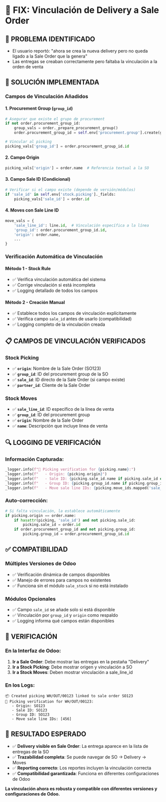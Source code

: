 # 🔗 FIX: Vinculación de Delivery a Sale Order

## 🎯 PROBLEMA IDENTIFICADO
- El usuario reportó: "ahora se crea la nueva delivery pero no queda ligado a la Sale Order que la genera"
- Las entregas se creaban correctamente pero faltaba la vinculación a la orden de venta

## 🔧 SOLUCIÓN IMPLEMENTADA

### **Campos de Vinculación Añadidos**

#### **1. Procurement Group (`group_id`)**
```python
# Asegurar que existe el grupo de procurement
if not order.procurement_group_id:
    group_vals = order._prepare_procurement_group()
    order.procurement_group_id = self.env['procurement.group'].create(group_vals)

# Vincular al picking
picking_vals['group_id'] = order.procurement_group_id.id
```

#### **2. Campo Origin**
```python
picking_vals['origin'] = order.name  # Referencia textual a la SO
```

#### **3. Campo Sale ID (Condicional)**
```python
# Verificar si el campo existe (depende de versión/módulos)
if 'sale_id' in self.env['stock.picking']._fields:
    picking_vals['sale_id'] = order.id
```

#### **4. Moves con Sale Line ID**
```python
move_vals = {
    'sale_line_id': line.id,  # Vinculación específica a la línea
    'group_id': order.procurement_group_id.id,
    'origin': order.name,
    ...
}
```

### **Verificación Automática de Vinculación**

#### **Método 1 - Stock Rule**
- ✅ Verifica vinculación automática del sistema
- ✅ Corrige vinculación si está incompleta
- ✅ Logging detallado de todos los campos

#### **Método 2 - Creación Manual**
- ✅ Establece todos los campos de vinculación explícitamente
- ✅ Verifica campo `sale_id` antes de usarlo (compatibilidad)
- ✅ Logging completo de la vinculación creada

## 📋 CAMPOS DE VINCULACIÓN VERIFICADOS

### **Stock Picking**
- ✅ **`origin`**: Nombre de la Sale Order (SO123)
- ✅ **`group_id`**: ID del procurement group de la SO
- ✅ **`sale_id`**: ID directo de la Sale Order (si campo existe)
- ✅ **`partner_id`**: Cliente de la Sale Order

### **Stock Moves**
- ✅ **`sale_line_id`**: ID específico de la línea de venta
- ✅ **`group_id`**: ID del procurement group
- ✅ **`origin`**: Nombre de la Sale Order
- ✅ **`name`**: Descripción que incluye línea de venta

## 🔍 LOGGING DE VERIFICACIÓN

### **Información Capturada:**
```python
_logger.info(f"🔗 Picking verification for {picking.name}:")
_logger.info(f"   - Origin: {picking.origin}")
_logger.info(f"   - Sale ID: {picking.sale_id.name if picking.sale_id else 'Not set'}")
_logger.info(f"   - Group ID: {picking.group_id.name if picking.group_id else 'Not set'}")
_logger.info(f"   - Move sale line IDs: {picking.move_ids.mapped('sale_line_id.id')}")
```

### **Auto-corrección:**
```python
# Si falta vinculación, la establece automáticamente
if picking.origin == order.name:
    if hasattr(picking, 'sale_id') and not picking.sale_id:
        picking.sale_id = order.id
    if order.procurement_group_id and not picking.group_id:
        picking.group_id = order.procurement_group_id.id
```

## ✅ COMPATIBILIDAD

### **Múltiples Versiones de Odoo**
- ✅ Verificación dinámica de campos disponibles
- ✅ Manejo de errores para campos no existentes
- ✅ Funciona sin el módulo `sale_stock` si no está instalado

### **Módulos Opcionales**
- ✅ Campo `sale_id` se añade solo si está disponible
- ✅ Vinculación por `group_id` y `origin` como respaldo
- ✅ Logging informa qué campos están disponibles

## 🧪 VERIFICACIÓN

### **En la Interfaz de Odoo:**
1. **Ir a Sale Order**: Debe mostrar las entregas en la pestaña "Delivery"
2. **Ir a Stock Picking**: Debe mostrar origen y vinculación a SO
3. **Ir a Stock Moves**: Deben mostrar vinculación a sale_line_id

### **En los Logs:**
```
📦 Created picking WH/OUT/00123 linked to sale order SO123
🔗 Picking verification for WH/OUT/00123:
   - Origin: SO123
   - Sale ID: SO123
   - Group ID: SO123
   - Move sale line IDs: [456]
```

## 🎯 RESULTADO ESPERADO

- ✅ **Delivery visible en Sale Order**: La entrega aparece en la lista de entregas de la SO
- ✅ **Trazabilidad completa**: Se puede navegar de SO → Delivery → Moves
- ✅ **Reporting correcto**: Los reportes incluyen la vinculación correcta
- ✅ **Compatibilidad garantizada**: Funciona en diferentes configuraciones de Odoo

**La vinculación ahora es robusta y compatible con diferentes versiones y configuraciones de Odoo.**
